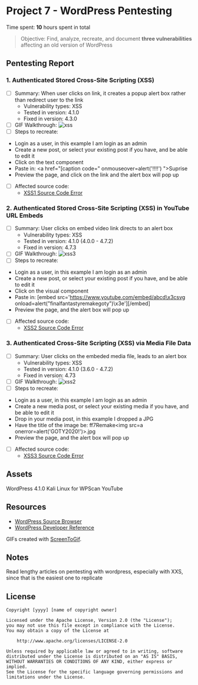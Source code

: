 # Project 7 - WordPress Pentesting

Time spent: **10** hours spent in total

> Objective: Find, analyze, recreate, and document **three vulnerabilities** affecting an old version of WordPress

## Pentesting Report

### 1. Authenticated Stored Cross-Site Scripting (XSS)
  - [ ] Summary: When user clicks on link, it creates a popup alert box rather than redirect user to the link
    - Vulnerability types: XSS
    - Tested in version: 4.1.0
    - Fixed in version: 4.3.0
  - [ ] GIF Walkthrough: ![xss](https://user-images.githubusercontent.com/43329669/98197513-f408c100-1ef4-11eb-8f38-457bada8095d.gif)
  - [ ] Steps to recreate: 
  * Login as a user, in this example I am login as an admin 
  * Create a new post, or select your existing post if you have, and be able to edit it
  * Click on the text component 
  * Paste in: <a href="[caption code=" onmouseover=alert('!!!!')  ">Suprise</a>
  * Preview the page, and click on the link and the alert box will pop up
  - [ ] Affected source code:
    - [XSS1 Source Code Error](https://core.trac.wordpress.org/changeset/33359)
### 2. Authenticated Stored Cross-Site Scripting (XSS) in YouTube URL Embeds
  - [ ] Summary: User clicks on embed video link directs to an alert box
    - Vulnerability types: XSS
    - Tested in version: 4.1.0 (4.0.0 - 4.7.2)
    - Fixed in version: 4.7.3
  - [ ] GIF Walkthrough: ![xss3](https://user-images.githubusercontent.com/43329669/98197601-17cc0700-1ef5-11eb-9607-2aae59c08478.gif)
  - [ ] Steps to recreate: 
  * Login as a user, in this example I am login as an admin 
  * Create a new post, or select your existing post if you have, and be able to edit it
  * Click on the visual component 
  * Paste in: [embed src='https://www.youtube.com/embed/abcd\x3csvg onload=alert("finalfantastyremakegoty")\x3e'][/embed]
  * Preview the page, and the alert box will pop up
  - [ ] Affected source code:
    - [XSS2 Source Code Error](https://github.com/WordPress/WordPress/commit/419c8d97ce8df7d5004ee0b566bc5e095f0a6ca8)
### 3. Authenticated Cross-Site Scripting (XSS) via Media File Data
  - [ ] Summary: User clicks on the embeded media file, leads to an alert box
    - Vulnerability types: XSS
    - Tested in version: 4.1.0 (3.6.0 - 4.7.2)
    - Fixed in version: 4.73
  - [ ] GIF Walkthrough: ![xss2](https://user-images.githubusercontent.com/43329669/98197553-0420a080-1ef5-11eb-846f-5a1235480e3f.gif)
  - [ ] Steps to recreate: 
   * Login as a user, in this example I am login as an admin 
   * Create a new media post, or select your existing media if you have, and be able to edit it
   * Drop in your media post, in this example I dropped a JPG 
   * Have the title of the image be: ff7Remake<img src=a onerror=alert('GOTY2020!')>.jpg
   * Preview the page, and the alert box will pop up
  - [ ] Affected source code:
    - [XSS3 Source Code Error](https://core.trac.wordpress.org/browser/branches/4.2/src/wp-admin/media-upload.php)

## Assets

WordPress 4.1.0
Kali Linux for WPScan
YouTube

## Resources

- [WordPress Source Browser](https://core.trac.wordpress.org/browser/)
- [WordPress Developer Reference](https://developer.wordpress.org/reference/)

GIFs created with [ScreenToGif](https://www.screentogif.com/).

## Notes

Read lengthy articles on pentesting with wordpress, especially with XXS, since that is the easiest one to replicate
## License

    Copyright [yyyy] [name of copyright owner]

    Licensed under the Apache License, Version 2.0 (the "License");
    you may not use this file except in compliance with the License.
    You may obtain a copy of the License at

        http://www.apache.org/licenses/LICENSE-2.0

    Unless required by applicable law or agreed to in writing, software
    distributed under the License is distributed on an "AS IS" BASIS,
    WITHOUT WARRANTIES OR CONDITIONS OF ANY KIND, either express or implied.
    See the License for the specific language governing permissions and
    limitations under the License.
